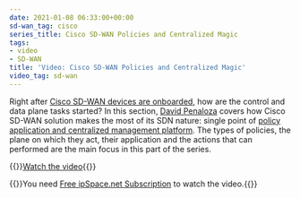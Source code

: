 ```yaml
---
date: 2021-01-08 06:33:00+00:00
sd-wan_tag: cisco
series_title: Cisco SD-WAN Policies and Centralized Magic
tags:
- video
- SD-WAN
title: 'Video: Cisco SD-WAN Policies and Centralized Magic'
video_tag: sd-wan
---
```

Right after [Cisco SD-WAN devices are onboarded](/2020/10/video-cisco-sdwan-onboarding.html), how are the control and data plane tasks started? In this section, [David Penaloza](https://www.ipspace.net/Author:David_Pe%C3%B1aloza_Seijas) covers how Cisco SD-WAN solution makes the most of its SDN nature: single point of [policy application and centralized management platform](https://my.ipspace.net/bin/get/CiscoSDWAN/6%20-%20Policies%20and%20Centralized%20Magic.mp4?doccode=CiscoSDWAN). The types of policies, the plane on which they act, their application and the actions that can performed are the main focus in this part of the series.

{{<jump>}}[Watch the video](https://my.ipspace.net/bin/get/CiscoSDWAN/6%20-%20Policies%20and%20Centralized%20Magic.mp4?doccode=CiscoSDWAN){{</jump>}}

{{<note free>}}You need [Free ipSpace.net Subscription](https://www.ipspace.net/Subscription/Free) to watch the video.{{</note>}}

